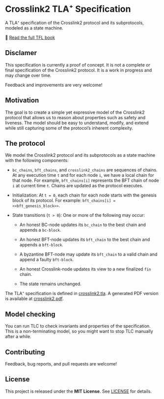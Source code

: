 # Crosslink2 TLA⁺ Specification

A TLA⁺ specification of the Crosslink2 protocol and its subprotocols, modeled as a state machine.

📖 [Read the full TFL book](https://electric-coin-company.github.io/tfl-book/)

## Disclamer

This specification is currently a proof of concept. It is not a complete or final specification of the Crosslink2 protocol. It is a work in progress and may change over time.

Feedback and improvements are very welcome!

## Motivation

The goal is to create a simple yet expressive model of the Crosslink2 protocol that allows us to reason about properties such as safety and liveness. The model should be easy to understand, modify, and extend while still capturing some of the protocol’s inherent complexity.

## The protocol

We model the Crosslink2 protocol and its subprotocols as a state machine with the following components:

- `bc_chains`, `bft_chains`, and `crosslink2_chains` are sequences of chains. At any execution time `t` and for each node `i`, we have a local chain for that node. For example, `bft_chains[i]` represents the BFT chain of node `i` at current time `t`. Chains are updated as the protocol executes.

- Initialization: At `t = 0`, each chain for each node starts with the genesis block of its protocol. For example: `bft_chains[i] = <<bft_genesis_block>>`.

- State transitions (`t > 0`): One or more of the following may occur:

  - An honest BC-node updates its `bc_chain` to the best chain and appends a `bc-block`.

  - An honest BFT-node updates its `bft_chain` to the best chain and appends a `bft-block`.

  - A byzantine BFT-node may update its `bft_chain` to a valid chain and append a faulty `bft-block`.

  - An honest Crosslink-node updates its view to a new finalized `fin` chain.

  - The state remains unchanged.

The TLA⁺ specification is defined in [crosslink2.tla](crosslink2.tla).
A generated PDF version is available at [crosslink2.pdf](crosslink2.pdf).

## Model checking

You can run TLC to check invariants and properties of the specification. This is a non-terminating model, so you might want to stop TLC manually after a while.

## Contributing

Feedback, bug reports, and pull requests are welcome!  

## License

This project is released under the **MIT License**. See [LICENSE](LICENSE) for details.
